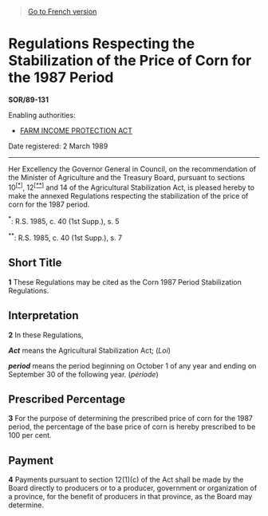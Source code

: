 > [Go to French version](/fr/Règlements/Décrets,%20ordonnances%20et%20règlements%20statutaires/89/131.md)

# Regulations Respecting the Stabilization of the Price of Corn for the 1987 Period

**SOR/89-131**

Enabling authorities: 
- [FARM INCOME PROTECTION ACT](/en/Acts/Statutes%20of%20Canada/1991/c.%2022.md)

Date registered: 2 March 1989

----------

Her Excellency the Governor General in Council, on the recommendation of the Minister of Agriculture and the Treasury Board, pursuant to sections 10<sup><a href='#fn_SOR-89-131_e_hq_6106'>[*]</a></sup>, 12<sup><a href='#fn_SOR-89-131_e_hq_6107'>[**]</a></sup> and 14 of the Agricultural Stabilization Act, is pleased hereby to make the annexed Regulations respecting the stabilization of the price of corn for the 1987 period.

<a name='fn_SOR-89-131_e_hq_6106'><sup>*</sup></a>: R.S. 1985, c. 40 (1st Supp.), s. 5<br />

<a name='fn_SOR-89-131_e_hq_6107'><sup>**</sup></a>: R.S. 1985, c. 40 (1st Supp.), s. 7<br />




## Short Title


**1** These Regulations may be cited as the Corn 1987 Period Stabilization Regulations.




## Interpretation


**2** In these Regulations,

***Act*** means the Agricultural Stabilization Act; (*Loi*)

***period*** means the period beginning on October 1 of any year and ending on September 30 of the following year. (*période*)




## Prescribed Percentage


**3** For the purpose of determining the prescribed price of corn for the 1987 period, the percentage of the base price of corn is hereby prescribed to be 100 per cent.




## Payment


**4** Payments pursuant to section 12(1)(c) of the Act shall be made by the Board directly to producers or to a producer, government or organization of a province, for the benefit of producers in that province, as the Board may determine.



